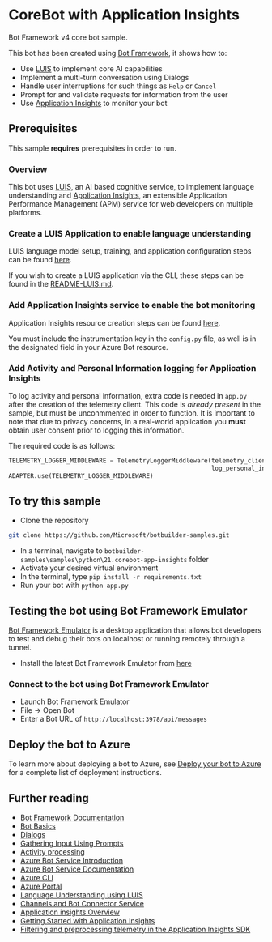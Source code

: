 # CoreBot with Application Insights

Bot Framework v4 core bot sample.

This bot has been created using [Bot Framework](https://dev.botframework.com), it shows how to:

- Use [LUIS](https://www.luis.ai) to implement core AI capabilities
- Implement a multi-turn conversation using Dialogs
- Handle user interruptions for such things as `Help` or `Cancel`
- Prompt for and validate requests for information from the user
- Use [Application Insights](https://docs.microsoft.com/azure/azure-monitor/app/cloudservices) to monitor your bot

## Prerequisites

This sample **requires** prerequisites in order to run.

### Overview

This bot uses [LUIS](https://www.luis.ai), an AI based cognitive service, to implement language understanding
and [Application Insights](https://docs.microsoft.com/azure/azure-monitor/app/cloudservices), an extensible Application
Performance Management (APM) service for web developers on multiple platforms.

### Create a LUIS Application to enable language understanding

LUIS language model setup, training, and application configuration steps can be
found [here](https://docs.microsoft.com/azure/bot-service/bot-builder-howto-v4-luis?view=azure-bot-service-4.0&tabs=cs).

If you wish to create a LUIS application via the CLI, these steps can be found in the [README-LUIS.md](README-LUIS.md).

### Add Application Insights service to enable the bot monitoring

Application Insights resource creation steps can be
found [here](https://docs.microsoft.com/azure/azure-monitor/app/create-new-resource).

You must include the instrumentation key in the `config.py` file, as well is in the designated field in your Azure Bot
resource.

### Add Activity and Personal Information logging for Application Insights

To log activity and personal information, extra code is needed in `app.py` after the creation of the telemetry client.
This code is *already present* in the sample, but must be unconmmented in order to function. It is important to note
that due to privacy concerns, in a real-world application you **must** obtain user consent prior to logging this
information.

The required code is as follows:

```python
TELEMETRY_LOGGER_MIDDLEWARE = TelemetryLoggerMiddleware(telemetry_client=TELEMETRY_CLIENT,
                                                        log_personal_information=True)
ADAPTER.use(TELEMETRY_LOGGER_MIDDLEWARE)
```

## To try this sample

- Clone the repository

```bash
git clone https://github.com/Microsoft/botbuilder-samples.git
```

- In a terminal, navigate to `botbuilder-samples\samples\python\21.corebot-app-insights` folder
- Activate your desired virtual environment
- In the terminal, type `pip install -r requirements.txt`
- Run your bot with `python app.py`

## Testing the bot using Bot Framework Emulator

[Bot Framework Emulator](https://github.com/microsoft/botframework-emulator) is a desktop application that allows bot
developers to test and debug their bots on localhost or running remotely through a tunnel.

- Install the latest Bot Framework Emulator from [here](https://github.com/Microsoft/BotFramework-Emulator/releases)

### Connect to the bot using Bot Framework Emulator

- Launch Bot Framework Emulator
- File -> Open Bot
- Enter a Bot URL of `http://localhost:3978/api/messages`

## Deploy the bot to Azure

To learn more about deploying a bot to Azure, see [Deploy your bot to Azure](https://aka.ms/azuredeployment) for a
complete list of deployment instructions.

## Further reading

- [Bot Framework Documentation](https://docs.botframework.com)
- [Bot Basics](https://docs.microsoft.com/azure/bot-service/bot-builder-basics?view=azure-bot-service-4.0)
- [Dialogs](https://docs.microsoft.com/en-us/azure/bot-service/bot-builder-concept-dialog?view=azure-bot-service-4.0)
- [Gathering Input Using Prompts](https://docs.microsoft.com/en-us/azure/bot-service/bot-builder-prompts?view=azure-bot-service-4.0&tabs=csharp)
- [Activity processing](https://docs.microsoft.com/en-us/azure/bot-service/bot-builder-concept-activity-processing?view=azure-bot-service-4.0)
- [Azure Bot Service Introduction](https://docs.microsoft.com/azure/bot-service/bot-service-overview-introduction?view=azure-bot-service-4.0)
- [Azure Bot Service Documentation](https://docs.microsoft.com/azure/bot-service/?view=azure-bot-service-4.0)
- [Azure CLI](https://docs.microsoft.com/cli/azure/?view=azure-cli-latest)
- [Azure Portal](https://portal.azure.com)
- [Language Understanding using LUIS](https://docs.microsoft.com/en-us/azure/cognitive-services/luis/)
- [Channels and Bot Connector Service](https://docs.microsoft.com/en-us/azure/bot-service/bot-concepts?view=azure-bot-service-4.0)
- [Application insights Overview](https://docs.microsoft.com/azure/azure-monitor/app/app-insights-overview)
- [Getting Started with Application Insights](https://github.com/Microsoft/ApplicationInsights-aspnetcore/wiki/Getting-Started-with-Application-Insights-for-ASP.NET-Core)
- [Filtering and preprocessing telemetry in the Application Insights SDK](https://docs.microsoft.com/azure/azure-monitor/app/api-filtering-sampling)
